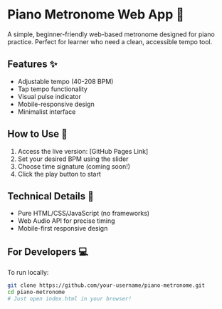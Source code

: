 # Piano Metronome Web App 🎹

A simple, beginner-friendly web-based metronome designed for piano practice. Perfect for learner who need a clean, accessible tempo tool.

## Features ✨
- Adjustable tempo (40-208 BPM)
- Tap tempo functionality
- Visual pulse indicator
- Mobile-responsive design
- Minimalist interface

## How to Use 🚀
1. Access the live version: [GitHub Pages Link]
2. Set your desired BPM using the slider
3. Choose time signature (coming soon!)
4. Click the play button to start

## Technical Details 🔧
- Pure HTML/CSS/JavaScript (no frameworks)
- Web Audio API for precise timing
- Mobile-first responsive design

## For Developers 💻
To run locally:
```bash
git clone https://github.com/your-username/piano-metronome.git
cd piano-metronome
# Just open index.html in your browser!
